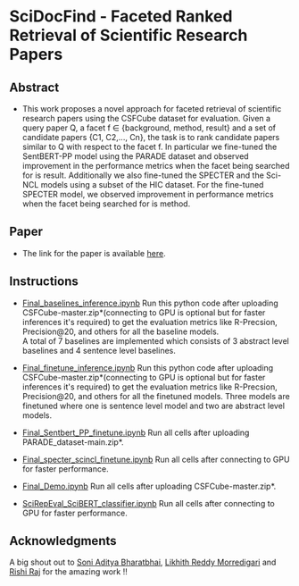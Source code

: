 # SciDocFind - Faceted Ranked Retrieval of Scientific Research Papers

## Abstract
- This work proposes a novel approach for faceted retrieval of scientific research papers using the CSFCube dataset for evaluation. Given a query paper Q, a facet f ∈ {background, method, result} and a set of candidate papers {C1, C2,..., Cn}, the task is to rank candidate papers similar to Q with respect to the facet f. In particular we fine-tuned the SentBERT-PP model using the PARADE dataset and observed improvement in the performance metrics when the facet being searched for is result. Additionally we also fine-tuned the SPECTER and the Sci-NCL models using a subset of the HIC dataset. For the fine-tuned SPECTER model, we observed improvement in performance metrics when the facet being searched for is method.

## Paper 
- The link for the paper is available [here](https://github.com/jena-shreyas/ScidocFind/blob/main/Reports/SciDocFind-Faceted_Ranked_Retrieval_of_Scientific_Research_Papers.pdf.pdf). 

## Instructions
- [Final_baselines_inference.ipynb]
Run this python code after uploading CSFCube-master.zip*(connecting to GPU is optional but for faster inferences it's required) to get the evaluation metrics like R-Precsion, Precision@20, and others for all the baseline models. \
A total of 7 baselines are implemented which consists of 3 abstract level baselines and 4 sentence level baselines.


- [Final_finetune_inference.ipynb]
Run this python code after uploading CSFCube-master.zip*(connecting to GPU is optional but for faster inferences it's required) to get the evaluation metrics like R-Precsion, Precision@20, and others for all the finetuned models. Three models are finetuned where one is sentence level model and two are abstract level models.

- [Final_Sentbert_PP_finetune.ipynb]
Run all cells after uploading PARADE_dataset-main.zip*.

- [Final_specter_scincl_finetune.ipynb]
Run all cells after connecting to GPU for faster performance.

- [Final_Demo.ipynb]
Run all cells after uploading CSFCube-master.zip*.

- [SciRepEval_SciBERT_classifier.ipynb]
Run all cells after connecting to GPU for faster performance.

## Acknowledgments
A big shout out to [Soni Aditya Bharatbhai](https://github.com/adityasoni9998), [Likhith Reddy Morredigari](https://github.com/likhnic) and [Rishi Raj](https://github.com/rsh-raj) for the amazing work !!

[//]: #
[jena-shreyas]: <https://github.com/jena-shreyas>
   [Final_baselines_inference.ipynb]: <https://github.com/jena-shreyas/SciDocFind/blob/main/src/Final_baselines_inference.ipynb>
   [Final_finetune_inference.ipynb]: <https://github.com/jena-shreyas/SciDocFind/blob/main/src/Final_finetune_inference.ipynb>
   [Final_Sentbert_PP_finetune.ipynb]: <https://github.com/jena-shreyas/SciDocFind/blob/main/src/Final_Sentbert_PP_finetune.ipynb>
   [Final_specter_scincl_finetune.ipynb]: <https://github.com/jena-shreyas/SciDocFind/blob/main/src/Final_specter_scincl_finetune.ipynb>
   [Final_Demo.ipynb]: <https://github.com/jena-shreyas/SciDocFind/blob/main/src/Final_Demo.ipynb>
   [SciRepEval_SciBERT_classifier.ipynb]: <https://github.com/jena-shreyas/SciDocFind/blob/main/src/SciRepEval_SciBERT_classifier.ipynb]>
